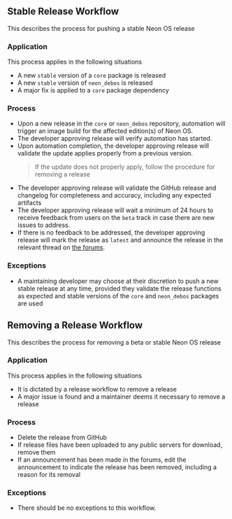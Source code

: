 ## Stable Release Workflow
This describes the process for pushing a stable Neon OS release

### Application
This process applies in the following situations
- A new `stable` version of a `core` package is released
- A new `stable` version of `neon_debos` is released
- A major fix is applied to a `core` package dependency

### Process
- Upon a new release in the `core` or `neon_debos` repository, automation will
  trigger an image build for the affected edition(s) of Neon OS.
- The developer approving release will verify automation has started.
- Upon automation completion, the developer approving release will validate the
  update applies properly from a previous version.
  > If the update does not properly apply, follow the procedure for removing a release
- The developer approving release will validate the GitHub release and changelog
  for completeness and accuracy, including any expected artifacts
- The developer approving release will wait a minimum of 24 hours to receive
  feedback from users on the `beta` track in case there are new issues to 
  address.
- If there is no feedback to be addressed, the developer approving release will 
  mark the release as `latest` and announce the release in the relevant thread on
  [the forums](https://community.openconversational.ai).

### Exceptions
- A maintaining developer may choose at their discretion to push a new stable
  release at any time, provided they validate the release functions as expected
  and stable versions of the `core` and `neon_debos` packages are used

## Removing a Release Workflow
This describes the process for removing a beta or stable Neon OS release

### Application
This process applies in the following situations
- It is dictated by a release workflow to remove a release
- A major issue is found and a maintainer deems it necessary to remove a release

### Process
- Delete the release from GitHub
- If release files have been uploaded to any public servers for download, remove
  them
- If an announcement has been made in the forums, edit the announcement to 
  indicate the release has been removed, including a reason for its removal

### Exceptions
- There should be no exceptions to this workflow.